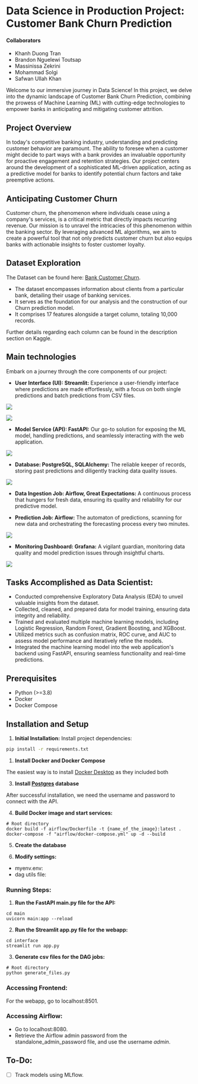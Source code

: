 # Data Science in Production Project: Customer Bank Churn Prediction

#### Collaborators
- Khanh Duong Tran
- Brandon Nguelewi Toutsap
- Massinissa Zekrini
- Mohammad Solgi
- Safwan Ullah Khan

Welcome to our immersive journey in Data Science! In this project, we delve into the dynamic landscape of Customer Bank Churn Prediction, combining the prowess of Machine Learning (ML) with cutting-edge technologies to empower banks in anticipating and mitigating customer attrition.

## Project Overview

In today's competitive banking industry, understanding and predicting customer behavior are paramount. The ability to foresee when a customer might decide to part ways with a bank provides an invaluable opportunity for proactive engagement and retention strategies. Our project centers around the development of a sophisticated ML-driven application, acting as a predictive model for banks to identify potential churn factors and take preemptive actions.

## Anticipating Customer Churn

Customer churn, the phenomenon where individuals cease using a company's services, is a critical metric that directly impacts recurring revenue. Our mission is to unravel the intricacies of this phenomenon within the banking sector. By leveraging advanced ML algorithms, we aim to create a powerful tool that not only predicts customer churn but also equips banks with actionable insights to foster customer loyalty.

## Dataset Exploration

The Dataset can be found here: [Bank Customer Churn](https://www.kaggle.com/datasets/radheshyamkollipara/bank-customer-churn). 
- The dataset encompasses information about clients from a particular bank, detailing their usage of banking services. 
- It serves as the foundation for our analysis and the construction of our Churn prediction model. 
- It comprises 17 features alongside a target column, totaling 10,000 records. 

Further details regarding each column can be found in the description section on Kaggle.

## Main technologies

Embark on a journey through the core components of our project:

- **User Interface (UI): Streamlit:** Experience a user-friendly interface where predictions are made effortlessly, with a focus on both single predictions and batch predictions from CSV files.

![](images/prediction_page.jpeg)


![](images/past_pred.jpeg)


  
- **Model Service (API): FastAPI:** Our go-to solution for exposing the ML model, handling predictions, and seamlessly interacting with the web application.

![](images/job_board.jpeg)

- **Database: PostgreSQL, SQLAlchemy:** The reliable keeper of records, storing past predictions and diligently tracking data quality issues.

![](images/features.jpeg)

- **Data Ingestion Job: Airflow, Great Expectations:** A continuous process that hungers for fresh data, ensuring its quality and reliability for our predictive model.

- **Prediction Job: Airflow:** The automaton of predictions, scanning for new data and orchestrating the forecasting process every two minutes.


![](images/dags.jpeg)

- **Monitoring Dashboard: Grafana:** A vigilant guardian, monitoring data quality and model prediction issues through insightful charts.

![](images/dashboard.png)

## Tasks Accomplished as Data Scientist:
- Conducted comprehensive Exploratory Data Analysis (EDA) to unveil valuable insights from the dataset.
- Collected, cleaned, and prepared data for model training, ensuring data integrity and reliability.
- Trained and evaluated multiple machine learning models, including Logistic Regression, Random Forest, Gradient Boosting, and XGBoost.
- Utilized metrics such as confusion matrix, ROC curve, and AUC to assess model performance and iteratively refine the models.
- Integrated the machine learning model into the web application's backend using FastAPI, ensuring seamless functionality and real-time predictions.

## Prerequisites

- Python (>=3.8)
- Docker
- Docker Compose

## Installation and Setup

1. **Initial Installation:**
Install project dependencies:

```bash
pip install -r requirements.txt
```

1. **Install Docker and Docker Compose** 

The easiest way is to install [Docker Desktop](https://www.docker.com/products/docker-desktop/) as they included both 

3. **Install [Postgres](https://www.postgresql.org/download/) database**

After successful installation, we need the username and password to connect with the API.

4. **Build Docker image and start services:**

```commandline
# Root directory
docker build -f airflow/Dockerfile -t {name_of_the_image}:latest . 
docker-compose -f "airflow/docker-compose.yml" up -d --build
```

5. **Create the database**

6. **Modify settings:**

* myenv.env:
* dag utils file:

### Running Steps:
1. **Run the FastAPI main.py file for the API:**

```commandline
cd main
uvicorn main:app --reload
```

2. **Run the Streamlit app.py file for the webapp:**

```commandline
cd interface
streamlit run app.py
```

3. **Generate csv files for the DAG jobs:**

```commandline
# Root directory
python generate_files.py
```

### Accessing Frontend:
For the webapp, go to localhost:8501.

### Accessing Airflow:
- Go to localhost:8080.
- Retrieve the Airflow admin password from the standalone_admin_password file, and use the username *admin*.

## To-Do:

- [ ] Track models using MLflow.
